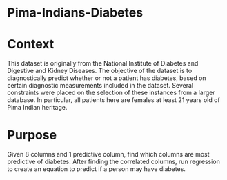 # Pima-Indians-Diabetes

# Context
This dataset is originally from the National Institute of Diabetes and Digestive and Kidney Diseases. The objective of the dataset is to diagnostically predict whether or not a patient has diabetes, based on certain diagnostic measurements included in the dataset. Several constraints were placed on the selection of these instances from a larger database. In particular, all patients here are females at least 21 years old of Pima Indian heritage.

# Purpose
Given 8 columns and 1 predictive column, find which columns are most predictive of diabetes. After finding the correlated columns, run regression to create an equation to predict if a person may have diabetes.
